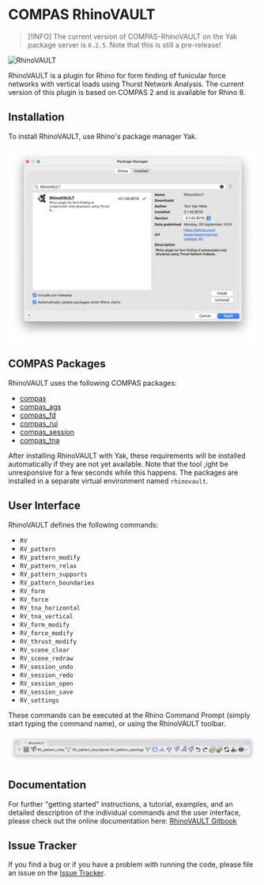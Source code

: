 # COMPAS RhinoVAULT

> [!INFO]
> The current version of COMPAS-RhinoVAULT on the Yak package server is `0.2.5`.
> Note that this is still a pre-release!

![RhinoVAULT](compas-RV.jpg)

RhinoVAULT is a plugin for Rhino for form finding of funicular force networks with vertical loads using Thurst Network Analysis. The current version of this plugin is based on COMPAS 2 and is available for Rhino 8.

## Installation

To install RhinoVAULT, use Rhino's package manager Yak.

![RhinoVAULT installation with Yak](resources/images/RhinoVAULT_yak.png)

## COMPAS Packages

RhinoVAULT uses the following COMPAS packages:

* [compas](https://github.com/compas-dev/compas)
* [compas_ags](https://github.com/blockresearchgroup/compas_fd)
* [compas_fd](https://github.com/blockresearchgroup/compas_fd)
* [compas_rui](https://github.com/blockresearchgroup/compas_rui)
* [compas_session](https://github.com/blockresearchgroup/compas_session)
* [compas_tna](https://github.com/blockresearchgroup/compas_dr)

After installing RhinoVAULT with Yak, these requirements will be installed automatically if they are not yet available.
Note that the tool ,ight be unresponsive for a few seconds while this happens.
The packages are installed in a separate virtual environment named `rhinovault`.

## User Interface

RhinoVAULT defines the following commands:

* `RV`
* `RV_pattern`
* `RV_pattern_modify`
* `RV_pattern_relax`
* `RV_pattern_supports`
* `RV_pattern_boundaries`
* `RV_form`
* `RV_force`
* `RV_tna_horizontal`
* `RV_tna_vertical`
* `RV_form_modify`
* `RV_force_modify`
* `RV_thrust_modify`
* `RV_scene_clear`
* `RV_scene_redraw`
* `RV_session_undo`
* `RV_session_redo`
* `RV_session_open`
* `RV_session_save`
* `RV_settings`

These commands can be executed at the Rhino Command Prompt (simply start typing the command name),
or using the RhinoVAULT toolbar.

![RhinoVAULT toolbar](resources/images/RhinoVAULT_toolbar.png)

## Documentation

For further "getting started" instructions, a tutorial, examples, and an detailed description of the individual commands and the user interface, please check out the online documentation here: [RhinoVAULT Gitbook](https://blockresearchgroup.gitbook.io/RhinoVAULT)

## Issue Tracker

If you find a bug or if you have a problem with running the code, please file an issue on the [Issue Tracker](https://github.com/blockresearchgroup/compas-RV/issues).
